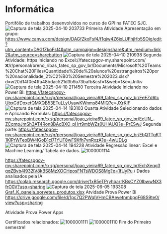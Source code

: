 # Informática
Portifólio de trabalhos desenvolvidos no curso de GPI na FATEC SJC.
![Captura de tela 2025-04-10 203733](https://github.com/user-attachments/assets/3f1ad6b7-5033-4997-8774-9e7347c2122b)
Primeira Atividade Apresentação em grupo: https://www.canva.com/design/DAGfZkoFsf4/f1qjw4Z6ixLUFhjHb5SOig/edit?utm_content=DAGfZkoFsf4&utm_campaign=designshare&utm_medium=link2&utm_source=sharebutton
![Captura de tela 2025-04-10 210938](https://github.com/user-attachments/assets/eb8fb925-67db-4747-b4a1-25f392455ea6)
Segunda Atividade: https Iniciando no Excel://fatecspgov-my.sharepoint.com/:x:/r/personal/breno_ribas_fatec_sp_gov_br/Documents/Microsoft%20Teams%20Chat%20Files/Quantidade%20de%20alunos%20estrangeiros%20por%20nacionalidade_2%C2%B0%20Semestre%202023.xlsx?d=w20d14f0e4ffa48bdac521d3b9a73bafb&csf=1&web=1&e=jJnlkv
![Captura de tela 2025-04-10 211450](https://github.com/user-attachments/assets/e3517cd8-f648-4008-a8f3-f58fe784c502)
Terceira Atividade Iniciando no Power BI: https://fatecspgov-my.sharepoint.com/:u:/g/personal/joao_vieira69_fatec_sp_gov_br/EeEZd6tcUbxGtfDoxetQMXQB53ETuLLyUyawKWnms84MlQ?e=JXrKlF
![Captura de tela 2025-04-14 193103](https://github.com/user-attachments/assets/62de91d6-6c26-457e-a841-bc00cce288e4)
Quarta Atividade Selecionando dados e Aplicando Formulas: https://fatecspgov-my.sharepoint.com/:x:/g/personal/joao_vieira69_fatec_sp_gov_br/EeUN_-ZCqmpJmSh3AT4Ron8BAcBXO_pHrt9mbWZs0UHAUQ?e=PrESwJ              Segunda parte: https://fatecspgov-my.sharepoint.com/:u:/g/personal/joao_vieira69_fatec_sp_gov_br/EbQTTqKT1KlPrWFeoBW4lGoB1ci71YUF8wF9Xfh7vnRxzA?e=4wUDLg
![Captura de tela 2025-04-14 194228](https://github.com/user-attachments/assets/3ebcf5e7-f498-4639-aa52-90dc8dd84f1d)
Atividade Regressão linear: Excel e Machine Learning/ Tabela de dados.
![1000001114](https://github.com/user-attachments/assets/6b300546-c3d2-4074-a0e2-319900c7e402)

https://fatecspgov-my.sharepoint.com/:x:/g/personal/joao_vieira69_fatec_sp_gov_br/EchXeqg3qqZBvb4I932lV8kBS8MzXOCHposFNTsWDOS8Mg?e=1fUyPu    /     Dados analisados pela IA https://colab.research.google.com/drive/1xB5eTPryhbarrKBsCYZ0IbwwNX3frO0V?usp=sharing
![Captura de tela 2025-06-05 193308](https://github.com/user-attachments/assets/b1c69f0a-2b2b-490a-b928-1e0e59354de7)
[Graf_K_panela_sorvetes_produtos.xlsx](https://github.com/user-attachments/files/20618914/Graf_K_panela_sorvetes_produtos.xlsx)
Atvidade Prova Power Bi
https://drive.google.com/file/d/1pc7Q2PWqIVHmCBAevetnmbpqF68S9te0/view?usp=sharing

Atividade Prova Power Apps

Certificados relacionados:
![1000001111](https://github.com/user-attachments/assets/6154fa16-2543-4b70-a1f8-56927862a1bb)
![1000001110](https://github.com/user-attachments/assets/375e36d0-b686-4386-9d02-684fcf301877)
Fim do Primeiro semestre!
